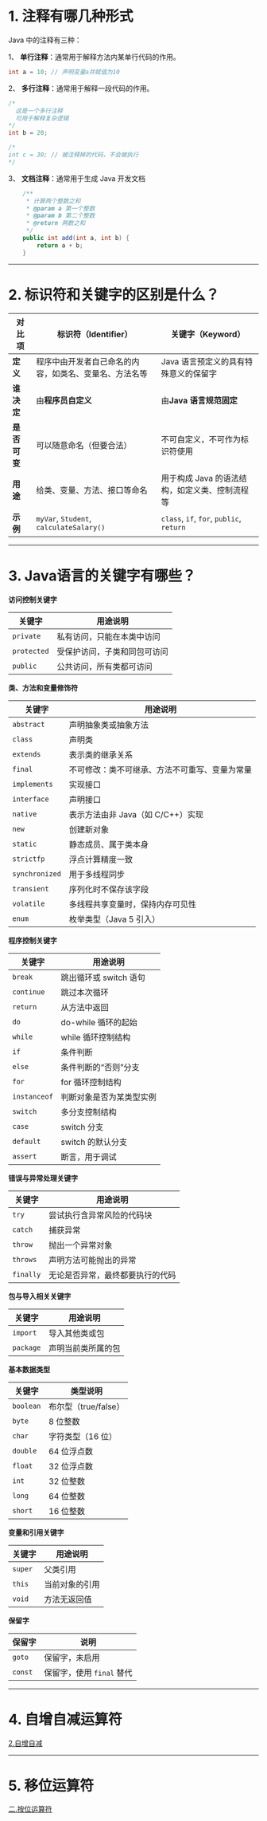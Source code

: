 # 1. 注释有哪几种形式

Java 中的注释有三种：

1、 **单行注释**：通常用于解释方法内某单行代码的作用。

```java
int a = 10; // 声明变量a并赋值为10
```

2、 **多行注释**：通常用于解释一段代码的作用。

```java
/*
  这是一个多行注释
  可用于解释复杂逻辑
*/
int b = 20;

/*
int c = 30; // 被注释掉的代码，不会被执行
*/
```

3、 **文档注释**：通常用于生成 Java 开发文档

```java
    /**
     * 计算两个整数之和
     * @param a 第一个整数
     * @param b 第二个整数
     * @return 两数之和
     */
    public int add(int a, int b) {
        return a + b;
    }
```

****
# 2. 标识符和关键字的区别是什么？

| 对比项      | 标识符（Identifier）                         | 关键字（Keyword）                             |
| -------- | --------------------------------------- | ---------------------------------------- |
| **定义**   | 程序中由开发者自己命名的内容，如类名、变量名、方法名等             | Java 语言预定义的具有特殊意义的保留字                    |
| **谁决定**  | 由**程序员自定义**                             | 由**Java 语言规范固定**                         |
| **是否可变** | 可以随意命名（但要合法）                            | 不可自定义，不可作为标识符使用                          |
| **用途**   | 给类、变量、方法、接口等命名                          | 用于构成 Java 的语法结构，如定义类、控制流程等               |
| **示例**   | `myVar`, `Student`, `calculateSalary()` | `class`, `if`, `for`, `public`, `return` |
****
# 3. Java语言的关键字有哪些？


**访问控制关键字**

| 关键字         | 用途说明           |
| ----------- | -------------- |
| `private`   | 私有访问，只能在本类中访问  |
| `protected` | 受保护访问，子类和同包可访问 |
| `public`    | 公共访问，所有类都可访问   |
**类、方法和变量修饰符**

|关键字|用途说明|
|---|---|
|`abstract`|声明抽象类或抽象方法|
|`class`|声明类|
|`extends`|表示类的继承关系|
|`final`|不可修改：类不可继承、方法不可重写、变量为常量|
|`implements`|实现接口|
|`interface`|声明接口|
|`native`|表示方法由非 Java（如 C/C++）实现|
|`new`|创建新对象|
|`static`|静态成员、属于类本身|
|`strictfp`|浮点计算精度一致|
|`synchronized`|用于多线程同步|
|`transient`|序列化时不保存该字段|
|`volatile`|多线程共享变量时，保持内存可见性|
|`enum`|枚举类型（Java 5 引入）|

**程序控制关键字**

| 关键字          | 用途说明            |
| ------------ | --------------- |
| `break`      | 跳出循环或 switch 语句 |
| `continue`   | 跳过本次循环          |
| `return`     | 从方法中返回          |
| `do`         | do-while 循环的起始  |
| `while`      | while 循环控制结构    |
| `if`         | 条件判断            |
| `else`       | 条件判断的“否则”分支     |
| `for`        | for 循环控制结构      |
| `instanceof` | 判断对象是否为某类型实例    |
| `switch`     | 多分支控制结构         |
| `case`       | switch 分支       |
| `default`    | switch 的默认分支    |
| `assert`     | 断言，用于调试         |

**错误与异常处理关键字**

| 关键字       | 用途说明             |
| --------- | ---------------- |
| `try`     | 尝试执行含异常风险的代码块    |
| `catch`   | 捕获异常             |
| `throw`   | 抛出一个异常对象         |
| `throws`  | 声明方法可能抛出的异常      |
| `finally` | 无论是否异常，最终都要执行的代码 |

**包与导入相关关键字**

|关键字|用途说明|
|---|---|
|`import`|导入其他类或包|
|`package`|声明当前类所属的包|
**基本数据类型**

|关键字|类型说明|
|---|---|
|`boolean`|布尔型（true/false）|
|`byte`|8 位整数|
|`char`|字符类型（16 位）|
|`double`|64 位浮点数|
|`float`|32 位浮点数|
|`int`|32 位整数|
|`long`|64 位整数|
|`short`|16 位整数|
**变量和引用关键字**

|关键字|用途说明|
|---|---|
|`super`|父类引用|
|`this`|当前对象的引用|
|`void`|方法无返回值|

**保留字**

|保留字|说明|
|---|---|
|`goto`|保留字，未启用|
|`const`|保留字，使用 `final` 替代|

****
# 4. 自增自减运算符

[2.自增自减](../../java笔记/运算符.md#2.自增自减)

****
# 5. 移位运算符

[二.按位运算符](../../java笔记/运算符.md#二.按位运算符)